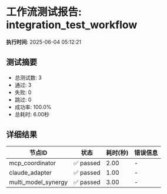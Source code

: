 # 工作流测试报告: integration_test_workflow

**执行时间**: 2025-06-04 05:12:21

## 测试摘要

- 总测试数: 3
- 通过: 3
- 失败: 0
- 跳过: 0
- 成功率: 100.0%
- 总耗时: 6.00秒

## 详细结果

| 节点ID | 状态 | 耗时(秒) | 错误信息 |
|--------|------|----------|----------|
| mcp_coordinator | ✅ passed | 2.00 | - |
| claude_adapter | ✅ passed | 1.00 | - |
| multi_model_synergy | ✅ passed | 3.00 | - |